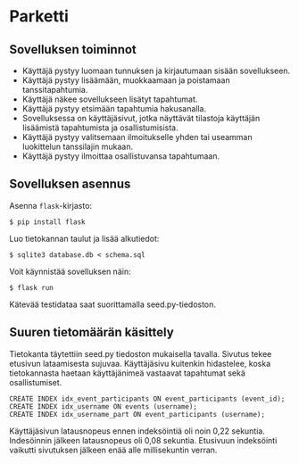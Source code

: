 # Parketti

## Sovelluksen toiminnot
- Käyttäjä pystyy luomaan tunnuksen ja kirjautumaan sisään sovellukseen.
- Käyttäjä pystyy lisäämään, muokkaamaan ja poistamaan tanssitapahtumia.
- Käyttäjä näkee sovellukseen lisätyt tapahtumat.
- Käyttäjä pystyy etsimään tapahtumia hakusanalla.
- Sovelluksessa on käyttäjäsivut, jotka näyttävät tilastoja käyttäjän lisäämistä tapahtumista ja osallistumisista.
- Käyttäjä pystyy valitsemaan ilmoitukselle yhden tai useamman luokittelun tanssilajin mukaan.
- Käyttäjä pystyy ilmoittaa osallistuvansa tapahtumaan.

## Sovelluksen asennus

Asenna `flask`-kirjasto:

```
$ pip install flask
```

Luo tietokannan taulut ja lisää alkutiedot:

```
$ sqlite3 database.db < schema.sql
```

Voit käynnistää sovelluksen näin:

```
$ flask run
```

Kätevää testidataa saat suorittamalla seed.py-tiedoston.

## Suuren tietomäärän käsittely

Tietokanta täytettiin seed.py tiedoston mukaisella tavalla. Sivutus tekee etusivun lataamisesta sujuvaa. Käyttäjäsivu kuitenkin hidastelee, koska tietokannasta haetaan käyttäjänimeä vastaavat tapahtumat sekä osallistumiset.

```
CREATE INDEX idx_event_participants ON event_participants (event_id);
CREATE INDEX idx_username ON events (username);
CREATE INDEX idx_username_part ON event_participants (username);
```
Käyttäjäsivun latausnopeus ennen indeksöintiä oli noin 0,22 sekuntia. Indesöinnin jälkeen latausnopeus oli 0,08 sekuntia. Etusivuun indeksöinti vaikutti sivutuksen jälkeen enää alle millisekuntin verran.